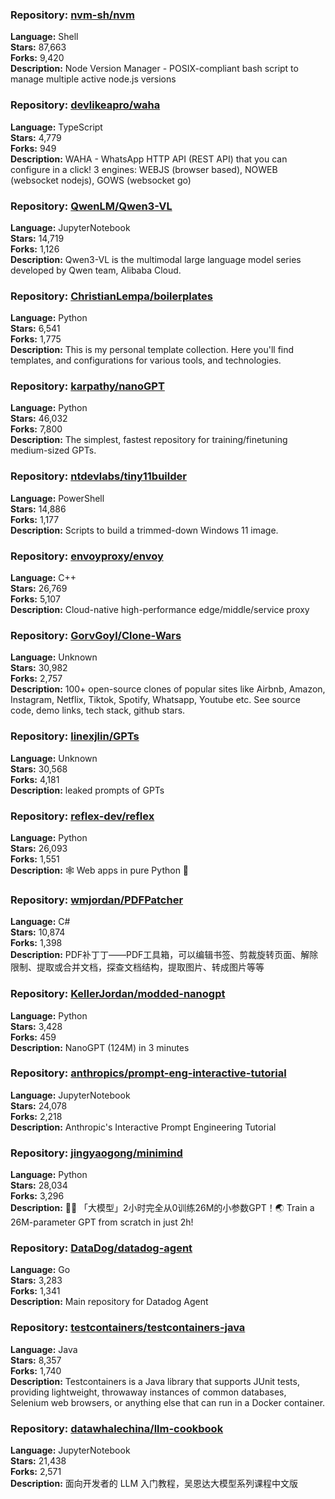 ### **Repository:** [nvm-sh/nvm](https://github.com/nvm-sh/nvm)

**Language:** Shell  
**Stars:** 87,663  
**Forks:** 9,420  
**Description:** Node Version Manager - POSIX-compliant bash script to manage multiple active node.js versions

### **Repository:** [devlikeapro/waha](https://github.com/devlikeapro/waha)

**Language:** TypeScript  
**Stars:** 4,779  
**Forks:** 949  
**Description:** WAHA - WhatsApp HTTP API (REST API) that you can configure in a click! 3 engines: WEBJS (browser based), NOWEB (websocket nodejs), GOWS (websocket go)

### **Repository:** [QwenLM/Qwen3-VL](https://github.com/QwenLM/Qwen3-VL)

**Language:** JupyterNotebook  
**Stars:** 14,719  
**Forks:** 1,126  
**Description:** Qwen3-VL is the multimodal large language model series developed by Qwen team, Alibaba Cloud.

### **Repository:** [ChristianLempa/boilerplates](https://github.com/ChristianLempa/boilerplates)

**Language:** Python  
**Stars:** 6,541  
**Forks:** 1,775  
**Description:** This is my personal template collection. Here you'll find templates, and configurations for various tools, and technologies.

### **Repository:** [karpathy/nanoGPT](https://github.com/karpathy/nanoGPT)

**Language:** Python  
**Stars:** 46,032  
**Forks:** 7,800  
**Description:** The simplest, fastest repository for training/finetuning medium-sized GPTs.

### **Repository:** [ntdevlabs/tiny11builder](https://github.com/ntdevlabs/tiny11builder)

**Language:** PowerShell  
**Stars:** 14,886  
**Forks:** 1,177  
**Description:** Scripts to build a trimmed-down Windows 11 image.

### **Repository:** [envoyproxy/envoy](https://github.com/envoyproxy/envoy)

**Language:** C++  
**Stars:** 26,769  
**Forks:** 5,107  
**Description:** Cloud-native high-performance edge/middle/service proxy

### **Repository:** [GorvGoyl/Clone-Wars](https://github.com/GorvGoyl/Clone-Wars)

**Language:** Unknown  
**Stars:** 30,982  
**Forks:** 2,757  
**Description:** 100+ open-source clones of popular sites like Airbnb, Amazon, Instagram, Netflix, Tiktok, Spotify, Whatsapp, Youtube etc. See source code, demo links, tech stack, github stars.

### **Repository:** [linexjlin/GPTs](https://github.com/linexjlin/GPTs)

**Language:** Unknown  
**Stars:** 30,568  
**Forks:** 4,181  
**Description:** leaked prompts of GPTs

### **Repository:** [reflex-dev/reflex](https://github.com/reflex-dev/reflex)

**Language:** Python  
**Stars:** 26,093  
**Forks:** 1,551  
**Description:** 🕸️ Web apps in pure Python 🐍

### **Repository:** [wmjordan/PDFPatcher](https://github.com/wmjordan/PDFPatcher)

**Language:** C#  
**Stars:** 10,874  
**Forks:** 1,398  
**Description:** PDF补丁丁——PDF工具箱，可以编辑书签、剪裁旋转页面、解除限制、提取或合并文档，探查文档结构，提取图片、转成图片等等

### **Repository:** [KellerJordan/modded-nanogpt](https://github.com/KellerJordan/modded-nanogpt)

**Language:** Python  
**Stars:** 3,428  
**Forks:** 459  
**Description:** NanoGPT (124M) in 3 minutes

### **Repository:** [anthropics/prompt-eng-interactive-tutorial](https://github.com/anthropics/prompt-eng-interactive-tutorial)

**Language:** JupyterNotebook  
**Stars:** 24,078  
**Forks:** 2,218  
**Description:** Anthropic's Interactive Prompt Engineering Tutorial

### **Repository:** [jingyaogong/minimind](https://github.com/jingyaogong/minimind)

**Language:** Python  
**Stars:** 28,034  
**Forks:** 3,296  
**Description:** 🚀🚀 「大模型」2小时完全从0训练26M的小参数GPT！🌏 Train a 26M-parameter GPT from scratch in just 2h!

### **Repository:** [DataDog/datadog-agent](https://github.com/DataDog/datadog-agent)

**Language:** Go  
**Stars:** 3,283  
**Forks:** 1,341  
**Description:** Main repository for Datadog Agent

### **Repository:** [testcontainers/testcontainers-java](https://github.com/testcontainers/testcontainers-java)

**Language:** Java  
**Stars:** 8,357  
**Forks:** 1,740  
**Description:** Testcontainers is a Java library that supports JUnit tests, providing lightweight, throwaway instances of common databases, Selenium web browsers, or anything else that can run in a Docker container.

### **Repository:** [datawhalechina/llm-cookbook](https://github.com/datawhalechina/llm-cookbook)

**Language:** JupyterNotebook  
**Stars:** 21,438  
**Forks:** 2,571  
**Description:** 面向开发者的 LLM 入门教程，吴恩达大模型系列课程中文版

